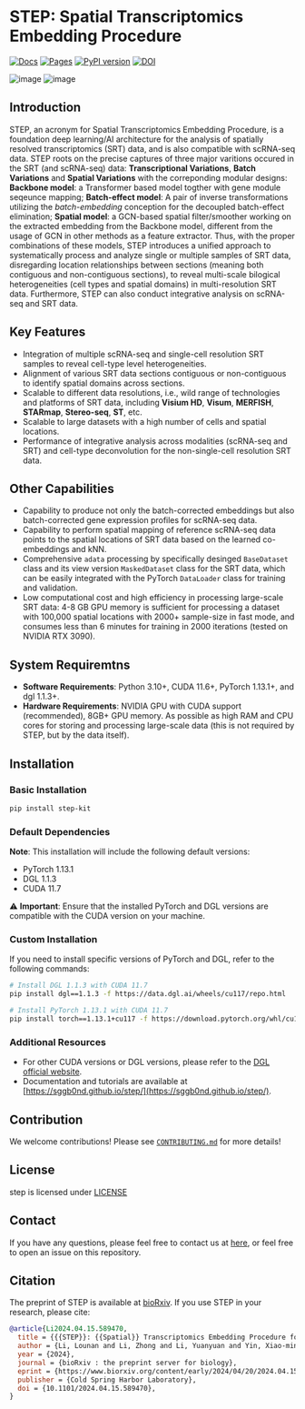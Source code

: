# STEP: Spatial Transcriptomics Embedding Procedure
[![Docs](https://github.com/SGGb0nd/step/actions/workflows/mkdocs.yaml/badge.svg)](https://github.com/SGGb0nd/step/actions/workflows/mkdocs.yaml)
[![Pages](https://github.com/SGGb0nd/step/actions/workflows/pages/pages-build-deployment/badge.svg)](https://github.com/SGGb0nd/step/actions/workflows/pages/pages-build-deployment)
[![PyPI version](https://badge.fury.io/py/step-kit.svg)](https://badge.fury.io/py/step-kit)
[![DOI](http://img.shields.io/badge/DOI-10.1101/2024.04.15.589470-B31B1B.svg)](https://doi.org/10.1101/2024.04.15.589470)

![image](http://43.134.105.224/images/STEP_fig_1a.webp)
![image](http://43.134.105.224/images/STEP_fig_1b.webp)

## Introduction
STEP, an acronym for Spatial Transcriptomics Embedding Procedure, is a foundation deep learning/AI architecture for the analysis of spatially resolved transcriptomics (SRT) data, and is also compatible with scRNA-seq data. STEP roots on the precise captures of three major varitions occured in the SRT (and scRNA-seq) data: **Transcriptional Variations**, **Batch Variations** and **Spatial Variations** with the correponding modular designs: **Backbone model**: a Transformer based model togther with gene module seqeunce mapping; **Batch-effect model**: A pair of inverse transformations utilizing the *batch-embedding* conception for the decoupled batch-effect elimination; **Spatial model**: a GCN-based spatial filter/smoother working on the extracted embedding from the Backbone model, different from the usage of GCN in other methods as a feature extractor. Thus, with the proper combinations of these models, STEP introduces a unified approach to systematically process and analyze single or multiple samples of SRT data, disregarding location relationships between sections (meaning both contiguous and non-contiguous sections), to reveal multi-scale bilogical heterogeneities (cell types and spatial domains) in multi-resolution SRT data. Furthermore, STEP can also conduct integrative analysis on scRNA-seq and SRT data.

## Key Features

-  Integration of multiple scRNA-seq and single-cell resolution SRT samples to reveal cell-type level heterogeneities.
-  Alignment of various SRT data sections contiguous or non-contiguous to identify spatial domains across sections.
-  Scalable to different data resolutions, i.e., wild range of technologies and platforms of SRT data, including **Visium HD**, **Visum**, **MERFISH**, **STARmap**, **Stereo-seq**, **ST**, etc.
-  Scalable to large datasets with a high number of cells and spatial locations.
-  Performance of integrative analysis across modalities (scRNA-seq and SRT) and cell-type deconvolution for the non-single-cell resolution SRT data.

## Other Capabilities
-  Capability to produce not only the batch-corrected embeddings but also batch-corrected gene expression profiles for scRNA-seq data.
-  Capability to perform spatial mapping of reference scRNA-seq data points to the spatial locations of SRT data based on the learned co-embeddings and kNN.
-  Comprehensive `adata` processing by specifically desinged `BaseDataset` class and its view version `MaskedDataset` class for the SRT data, which can be easily integrated with the PyTorch `DataLoader` class for training and validation.
-  Low computational cost and high efficiency in processing large-scale SRT data: 4-8 GB GPU memory is sufficient for processing a dataset with 100,000 spatial locations with 2000+ sample-size in fast mode, and consumes less than 6 minutes for training in 2000 iterations (tested on NVIDIA RTX 3090).

## System Requiremtns
-  **Software Requirements**: Python 3.10+, CUDA 11.6+, PyTorch 1.13.1+, and dgl 1.1.3+.
-  **Hardware Requirements**: NVIDIA GPU with CUDA support (recommended), 8GB+ GPU memory. As possible as high RAM and CPU cores for storing and processing large-scale data (this is not required by STEP, but by the data itself).
## Installation

### Basic Installation

```bash
pip install step-kit
```

### Default Dependencies

**Note**: This installation will include the following default versions:
- PyTorch 1.13.1
- DGL 1.1.3
- CUDA 11.7

⚠️ **Important**: Ensure that the installed PyTorch and DGL versions are compatible with the CUDA version on your machine.

### Custom Installation

If you need to install specific versions of PyTorch and DGL, refer to the following commands:

```bash
# Install DGL 1.1.3 with CUDA 11.7
pip install dgl==1.1.3 -f https://data.dgl.ai/wheels/cu117/repo.html

# Install PyTorch 1.13.1 with CUDA 11.7
pip install torch==1.13.1+cu117 -f https://download.pytorch.org/whl/cu117/torch_stable.html
```

### Additional Resources

- For other CUDA versions or DGL versions, please refer to the [DGL official website](https://www.dgl.ai/pages/start.html).
- Documentation and tutorials are available at [https://sggb0nd.github.io/step/](https://sggb0nd.github.io/step/).

## Contribution

We welcome contributions! Please see [`CONTRIBUTING.md`](./CONTRIBUTING.md) for more details!

## License

step is licensed under [LICENSE](./LICENSE)

## Contact

If you have any questions, please feel free to contact us at [here](mailto:lilounan1997@gmail.com), or feel free to open an issue on this repository.

## Citation
The preprint of STEP is available at [bioRxiv](https://www.biorxiv.org/content/early/2024/04/20/2024.04.15.589470.full.pdf). If you use STEP in your research, please cite:

```bibtex
@article{Li2024.04.15.589470,
  title = {{{STEP}}: {{Spatial}} Transcriptomics Embedding Procedure for Multi-Scale Biological Heterogeneities Revelation in Multiple Samples},
  author = {Li, Lounan and Li, Zhong and Li, Yuanyuan and Yin, Xiao-ming and Xu, Xiaojiang},
  year = {2024},
  journal = {bioRxiv : the preprint server for biology},
  eprint = {https://www.biorxiv.org/content/early/2024/04/20/2024.04.15.589470.full.pdf},
  publisher = {Cold Spring Harbor Laboratory},
  doi = {10.1101/2024.04.15.589470},
}
```
